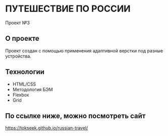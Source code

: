 # ПУТЕШЕСТВИЕ ПО РОССИИ
Проект №3

## О проекте

Проект создан с помощью применения адаптивной верстки под разные устройства.

## Технологии

+ HTML/CSS
+ Методология БЭМ
+ Flexbox
+ Grid

## По ссылке ниже, можно посмотреть сайт
https://tokseek.github.io/russian-travel/


